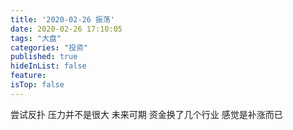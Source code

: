 ```yaml
---
title: '2020-02-26 振荡'
date: 2020-02-26 17:10:05
tags: "大盘"
categories: "投资"
published: true
hideInList: false
feature: 
isTop: false
---
```

尝试反扑
压力并不是很大
未来可期
资金换了几个行业
感觉是补涨而已
<!-- more -->
